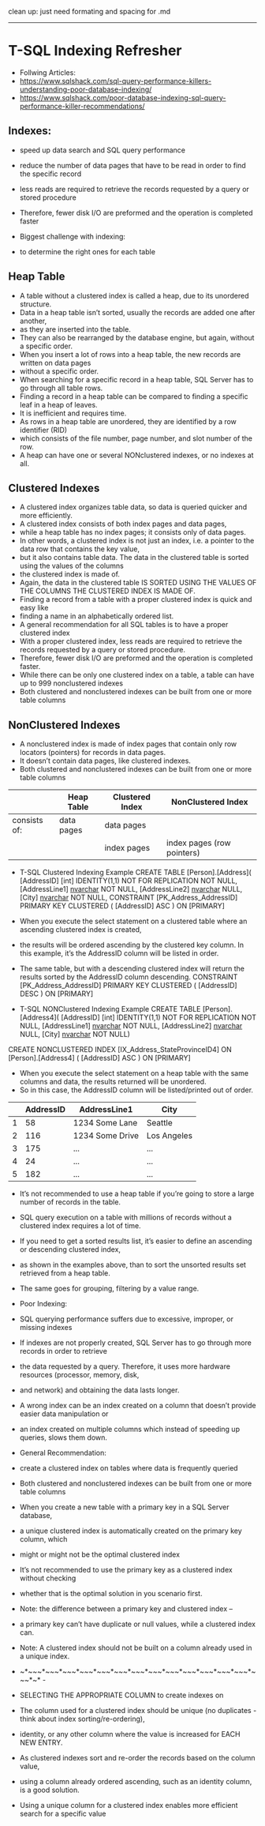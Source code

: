 clean up:
just need formating and spacing for .md


- - - - - - - - - - - - - - - - - - - - - - - - - - - - - - - - - - - - - - - - - - - - - - 
# T-SQL Indexing Refresher
-  Follwing Articles: 
-  https://www.sqlshack.com/sql-query-performance-killers-understanding-poor-database-indexing/
-  https://www.sqlshack.com/poor-database-indexing-sql-query-performance-killer-recommendations/


##  Indexes: 
-  speed up data search and SQL query performance
-  reduce the number of data pages that have to be read in order to find the specific record
-  less reads are required to retrieve the records requested by a query or stored procedure 
-  Therefore, fewer disk I/O are preformed and the operation is completed faster

-  Biggest challenge with indexing: 
-  to determine the right ones for each table


##  Heap Table
-  A table without a clustered index is called a heap, due to its unordered structure. 
-  Data in a heap table isn’t sorted, usually the records are added one after another, 
-  as they are inserted into the table. 
-  They can also be rearranged by the database engine, but again, without a specific order. 
-  When you insert a lot of rows into a heap table, the new records are written on data pages 
-  without a specific order. 
-  When searching for a specific record in a heap table, SQL Server has to go through all table rows. 
-  Finding a record in a heap table can be compared to finding a specific leaf in a heap of leaves. 
-  It is inefficient and requires time.
-  As rows in a heap table are unordered, they are identified by a row identifier (RID) 
-  which consists of the file number, page number, and slot number of the row.
-  A heap can have one or several NONclustered indexes, or no indexes at all.


## Clustered Indexes
-  A clustered index organizes table data, so data is queried quicker and more efficiently. 
-  A clustered index consists of both index pages and data pages, 
-  while a heap table has no index pages; it consists only of data pages. 
-  In other words, a clustered index is not just an index, i.e. a pointer to the data row that contains the key value, 
-  but it also contains table data. The data in the clustered table is sorted using the values of the columns 
-  the clustered index is made of. 
-  Again, the data in the clustered table IS SORTED USING THE VALUES OF THE COLUMNS THE CLUSTERED INDEX IS MADE OF.
-  Finding a record from a table with a proper clustered index is quick and easy like 
-  finding a name in an alphabetically ordered list. 
-  A general recommendation for all SQL tables is to have a proper clustered index
-  With a proper clustered index, less reads are required to retrieve the records requested by a query or stored procedure. 
-  Therefore, fewer disk I/O are preformed and the operation is completed faster.
-  While there can be only one clustered index on a table, a table can have up to 999 nonclustered indexes
-  Both clustered and nonclustered indexes can be built from one or more table columns


## NonClustered Indexes
-  A nonclustered index is made of index pages that contain only row locators (pointers) for records in data pages. 
-  It doesn’t contain data pages, like clustered indexes.
-  Both clustered and nonclustered indexes can be built from one or more table columns

|              |   Heap Table    |   Clustered Index     |   NonClustered Index          |
|    ---       |   ---           |   ---                 |   ---                         |
| consists of: |   data pages    |   data pages          |                               |
|              |                 |  index pages          |   index pages (row pointers)  |


-  T-SQL Clustered Indexing Example
CREATE TABLE [Person].[Address](
    [AddressID] [int] IDENTITY(1,1) NOT FOR REPLICATION NOT NULL,
    [AddressLine1] [nvarchar](60) NOT NULL,
    [AddressLine2] [nvarchar](60) NULL,
    [City] [nvarchar](30) NOT NULL,
CONSTRAINT [PK_Address_AddressID] PRIMARY KEY CLUSTERED 
(
    [AddressID] ASC
) ON [PRIMARY]

-  When you execute the select statement on a clustered table where an ascending clustered index is created, 
-  the results will be ordered ascending by the clustered key column. In this example, it’s the AddressID column will be listed in order.
-  The same table, but with a descending clustered index will return the results sorted by the AddressID column descending.
CONSTRAINT [PK_Address_AddressID] PRIMARY KEY CLUSTERED 
(
	    [AddressID] DESC
) ON [PRIMARY]


-  T-SQL NONClustered Indexing Example
CREATE TABLE [Person].[Address4](
    [AddressID] [int] IDENTITY(1,1) NOT FOR REPLICATION NOT NULL,
    [AddressLine1] [nvarchar](60) NOT NULL,
    [AddressLine2] [nvarchar](60) NULL,
    [City] [nvarchar](30) NOT NULL)

CREATE NONCLUSTERED INDEX [IX_Address_StateProvinceID4] ON [Person].[Address4]
(
	[AddressID] ASC
) ON [PRIMARY]

-  When you execute the select statement on a heap table with the same columns and data, the results returned will be unordered.
-  So in this case, the AddressID column will be listed/printed out of order.

|      | AddressID   |  AddressLine1  | City   |                    
|  --- | ---  |  ---  | --- | 
|  1   | 58   |        1234 Some Lane   |   Seattle     |
|  2   | 116  |        1234 Some Drive  |   Los Angeles |
|  3   | 175  |        ...              |   ...         |
|  4   | 24   |        ...              |   ...         |
|  5   | 182  |        ...              |   ...         |


-  It’s not recommended to use a heap table if you’re going to store a large number of records in the table. 
-  SQL query execution on a table with millions of records without a clustered index requires a lot of time. 
-  If you need to get a sorted results list, it’s easier to define an ascending or descending clustered index, 
-  as shown in the examples above, than to sort the unsorted results set retrieved from a heap table. 
-  The same goes for grouping, filtering by a value range.


-  Poor Indexing:
-  SQL querying performance suffers due to excessive, improper, or missing indexes
-  If indexes are not properly created, SQL Server has to go through more records in order to retrieve 
-  the data requested by a query. Therefore, it uses more hardware resources (processor, memory, disk, 
-  and network) and obtaining the data lasts longer.
-  A wrong index can be an index created on a column that doesn’t provide easier data manipulation or 
-  an index created on multiple columns which instead of speeding up queries, slows them down.


-  General Recommendation: 
-  create a clustered index on tables where data is frequently queried
-  Both clustered and nonclustered indexes can be built from one or more table columns
-  When you create a new table with a primary key in a SQL Server database, 
-  a unique clustered index is automatically created on the primary key column, which 
-  might or might not be the optimal clustered index
-  It’s not recommended to use the primary key as a clustered index without checking 
-  whether that is the optimal solution in you scenario first.
-  Note: the difference between a primary key and clustered index – 
-  a primary key can’t have duplicate or null values, while a clustered index can.
-  Note: A clustered index should not be built on a column already used in a unique index.

-  ~*~*~*~*~*~*~*~*~*~*~*~*~*~*~*~*~*~*~*~*~*~*~*~*~*~*~*~*~*~*~*~*~*~*~*~*~*~*~*~*~*~*~*~* - 
-  SELECTING THE APPROPRIATE COLUMN to create indexes on
-  The column used for a clustered index should be unique (no duplicates - think about index sorting/re-ordering),
-  identity, or any other column where the value is increased for EACH NEW ENTRY. 
-  As clustered indexes sort and re-order the records based on the column value, 
-  using a column already ordered ascending, such as an identity column, is a good solution.
-  Using a unique column for a clustered index enables more efficient search for a specific value

